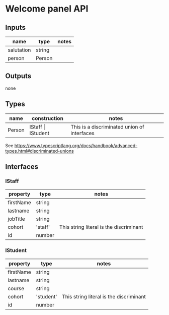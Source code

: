 # Welcome panel API

## Inputs

| name       | type   | notes |
| ---------- | ------ | ----- |
| salutation | string |       |
| person     | Person |       |

## Outputs

none

## Types

| name   | construction       | notes                                       |
| ------ | ------------------ | ------------------------------------------- |
| Person | IStaff \| IStudent | This is a discriminated union of interfaces |

See https://www.typescriptlang.org/docs/handbook/advanced-types.html#discriminated-unions

## Interfaces

### IStaff

| property  | type    | notes                                   |
| --------- | ------- | --------------------------------------- |
| firstName | string  |                                         |
| lastname  | string  |                                         |
| jobTitle  | string  |                                         |
| cohort    | 'staff' | This string literal is the discriminant |
| id        | number  |                                         |

### IStudent

| property  | type      | notes                                   |
| --------- | --------- | --------------------------------------- |
| firstName | string    |                                         |
| lastname  | string    |                                         |
| course    | string    |                                         |
| cohort    | 'student' | This string literal is the discriminant |
| id        | number    |                                         |
